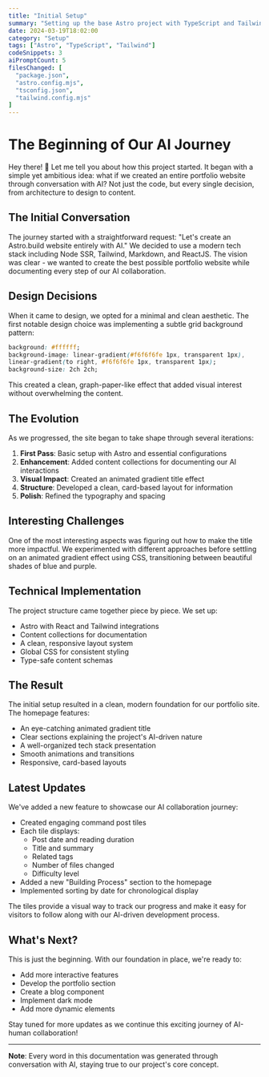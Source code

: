 ```yaml
---
title: "Initial Setup"
summary: "Setting up the base Astro project with TypeScript and Tailwind CSS."
date: 2024-03-19T18:02:00
category: "Setup"
tags: ["Astro", "TypeScript", "Tailwind"]
codeSnippets: 3
aiPromptCount: 5
filesChanged: [
  "package.json",
  "astro.config.mjs",
  "tsconfig.json",
  "tailwind.config.mjs"
]
---
```


# The Beginning of Our AI Journey

Hey there! 👋 Let me tell you about how this project started. It began with a simple yet ambitious idea: what if we created an entire portfolio website through conversation with AI? Not just the code, but every single decision, from architecture to design to content.

## The Initial Conversation

The journey started with a straightforward request: "Let's create an Astro.build website entirely with AI." We decided to use a modern tech stack including Node SSR, Tailwind, Markdown, and ReactJS. The vision was clear - we wanted to create the best possible portfolio website while documenting every step of our AI collaboration.

## Design Decisions

When it came to design, we opted for a minimal and clean aesthetic. The first notable design choice was implementing a subtle grid background pattern:
```css
background: #ffffff;
background-image: linear-gradient(#f6f6f6fe 1px, transparent 1px),
linear-gradient(to right, #f6f6f6fe 1px, transparent 1px);
background-size: 2ch 2ch;
```


This created a clean, graph-paper-like effect that added visual interest without overwhelming the content.

## The Evolution

As we progressed, the site began to take shape through several iterations:

1. **First Pass**: Basic setup with Astro and essential configurations
2. **Enhancement**: Added content collections for documenting our AI interactions
3. **Visual Impact**: Created an animated gradient title effect
4. **Structure**: Developed a clean, card-based layout for information
5. **Polish**: Refined the typography and spacing

## Interesting Challenges

One of the most interesting aspects was figuring out how to make the title more impactful. We experimented with different approaches before settling on an animated gradient effect using CSS, transitioning between beautiful shades of blue and purple.

## Technical Implementation

The project structure came together piece by piece. We set up:
- Astro with React and Tailwind integrations
- Content collections for documentation
- A clean, responsive layout system
- Global CSS for consistent styling
- Type-safe content schemas

## The Result

The initial setup resulted in a clean, modern foundation for our portfolio site. The homepage features:
- An eye-catching animated gradient title
- Clear sections explaining the project's AI-driven nature
- A well-organized tech stack presentation
- Smooth animations and transitions
- Responsive, card-based layouts

## Latest Updates

We've added a new feature to showcase our AI collaboration journey:
- Created engaging command post tiles
- Each tile displays:
  - Post date and reading duration
  - Title and summary
  - Related tags
  - Number of files changed
  - Difficulty level
- Added a new "Building Process" section to the homepage
- Implemented sorting by date for chronological display

The tiles provide a visual way to track our progress and make it easy for visitors to follow along with our AI-driven development process.

## What's Next?

This is just the beginning. With our foundation in place, we're ready to:
- Add more interactive features
- Develop the portfolio section
- Create a blog component
- Implement dark mode
- Add more dynamic elements

Stay tuned for more updates as we continue this exciting journey of AI-human collaboration!

---

**Note**: Every word in this documentation was generated through conversation with AI, staying true to our project's core concept.